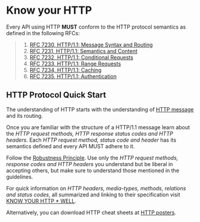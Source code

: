 # Know your HTTP
Every API using HTTP **MUST** conform to the HTTP protocol semantics as defined in the following RFCs:

> 1. [RFC 7230, HTTP/1.1: Message Syntax and Routing](https://tools.ietf.org/html/rfc7230)
> 1. [RFC 7231, HTTP/1.1: Semantics and Content](https://tools.ietf.org/html/rfc7231)
> 1. [RFC 7232, HTTP/1.1: Conditional Requests](https://tools.ietf.org/html/rfc7232)
> 1. [RFC 7233, HTTP/1.1: Range Requests](https://tools.ietf.org/html/rfc7233)
> 1. [RFC 7234, HTTP/1.1: Caching](https://tools.ietf.org/html/rfc7234)
> 1. [RFC 7235, HTTP/1.1: Authentication](https://tools.ietf.org/html/rfc7234)

## HTTP Protocol Quick Start
The understanding of HTTP starts with the understanding of [HTTP message](https://developer.mozilla.org/en-US/docs/Web/HTTP/Messages) and its routing.

Once you are familiar with the structure of a HTTP/1.1 message learn about the _HTTP request methods, HTTP response status codes and HTTP headers_. Each _HTTP request method, status code and header_ has its semantics defined and every API MUST adhere to it.

Follow the [Robustness Principle](core-principles/robustness.md). Use only the _HTTP request methods, response codes and HTTP headers_ you understand but be liberal in accepting others, but make sure to understand those mentioned in the guidelines.

For quick information on _HTTP headers, media-types, methods, relations and status codes_, all summarized and linking to their specification visit [KNOW YOUR HTTP * WELL](https://github.com/for-GET/know-your-http-well).

Alternatively, you can download HTTP cheat sheets at [HTTP posters](https://github.com/bigcompany/know-your-http).





